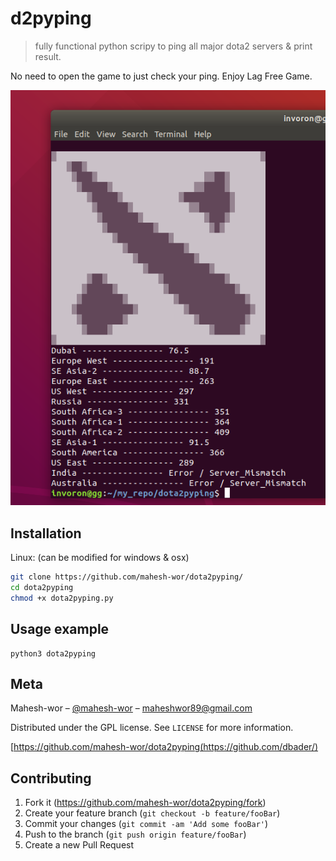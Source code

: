 # d2pyping
> fully functional python scripy to ping all major dota2 servers & print result.

No need to open the game to just check your ping. Enjoy Lag Free Game.

![](header.png)

## Installation

Linux: (can be modified for windows & osx)

```sh
git clone https://github.com/mahesh-wor/dota2pyping/
cd dota2pyping
chmod +x dota2pyping.py
```


## Usage example
```
python3 dota2pyping
```
## Meta

Mahesh-wor – [@mahesh-wor](https://twitter.com/dbader_org) – maheshwor89@gmail.com

Distributed under the GPL license. See ``LICENSE`` for more information.

[https://github.com/mahesh-wor/dota2pyping(https://github.com/dbader/)

## Contributing

1. Fork it (<https://github.com/mahesh-wor/dota2pyping/fork>)
2. Create your feature branch (`git checkout -b feature/fooBar`)
3. Commit your changes (`git commit -am 'Add some fooBar'`)
4. Push to the branch (`git push origin feature/fooBar`)
5. Create a new Pull Request

<!-- Markdown link & img dfn's -->
[npm-image]: https://img.shields.io/npm/v/datadog-metrics.svg?style=flat-square
[npm-url]: https://npmjs.org/package/datadog-metrics
[npm-downloads]: https://img.shields.io/npm/dm/datadog-metrics.svg?style=flat-square
[travis-image]: https://img.shields.io/travis/dbader/node-datadog-metrics/master.svg?style=flat-square
[travis-url]: https://travis-ci.org/dbader/node-datadog-metrics
[wiki]: https://github.com/mahesh-wor/dota2pyping/wiki
